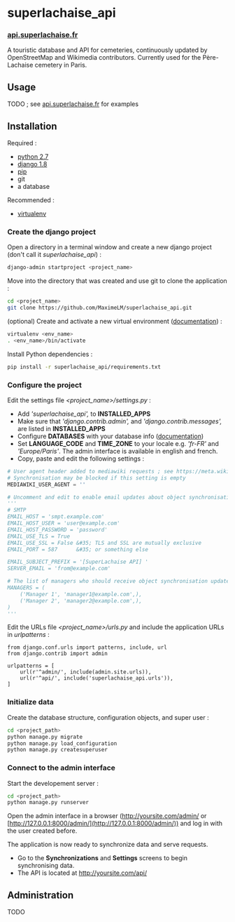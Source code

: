 # superlachaise_api

### [api.superlachaise.fr](https://api.superlachaise.fr)

A touristic database and API for cemeteries, continuously updated by OpenStreetMap and Wikimedia contributors. Currently used for the Père-Lachaise cemetery in Paris.

## Usage

TODO ; see [api.superlachaise.fr](https://api.superlachaise.fr) for examples

## Installation

Required :

 * [python 2.7](https://www.python.org)
 * [django 1.8](https://www.djangoproject.com)
 * [pip](https://pypi.python.org/pypi/pip)
 * git
 * a database
 
Recommended :

 * [virtualenv](https://pypi.python.org/pypi/virtualenv)

### Create the django project

Open a directory in a terminal window and create a new django project (don't call it *superlachaise_api*) :

```sh
django-admin startproject <project_name>
```

Move into the directory that was created and use git to clone the application :

```sh
cd <project_name>
git clone https://github.com/MaximeLM/superlachaise_api.git
```

(optional) Create and activate a new virtual environment ([documentation](https://virtualenv.pypa.io/en/latest/userguide.html)) :

```sh
virtualenv <env_name>
. <env_name>/bin/activate
```

Install Python dependencies :

```sh
pip install -r superlachaise_api/requirements.txt
```

### Configure the project

Edit the settings file *<project_name>/settings.py* :

 * Add *'superlachaise_api',* to **INSTALLED_APPS**
 * Make sure that *'django.contrib.admin',* and *'django.contrib.messages',* are listed in **INSTALLED_APPS**
 * Configure **DATABASES** with your database info ([documentation](https://docs.djangoproject.com/en/1.8/ref/settings/#databases))
 * Set **LANGUAGE_CODE** and **TIME_ZONE** to your locale e.g. *'fr-FR'* and *'Europe/Paris'*. The admin interface is available in english and french.
 * Copy, paste and edit the following settings :

```python
# User agent header added to mediawiki requests ; see https://meta.wikimedia.org/wiki/User-Agent_policy
# Synchronisation may be blocked if this setting is empty
MEDIAWIKI_USER_AGENT = ''

# Uncomment and edit to enable email updates about object synchronisation
'''
# SMTP
EMAIL_HOST = 'smpt.example.com'
EMAIL_HOST_USER = 'user@example.com'
EMAIL_HOST_PASSWORD = 'password'
EMAIL_USE_TLS = True
EMAIL_USE_SSL = False &#35; TLS and SSL are mutually exclusive
EMAIL_PORT = 587      &#35; or something else

EMAIL_SUBJECT_PREFIX = '[SuperLachaise API] '
SERVER_EMAIL = 'from@example.com'

# The list of managers who should receive object synchronisation updates
MANAGERS = (
    ('Manager 1', 'manager1@example.com',),
    ('Manager 2', 'manager2@example.com',),
)
'''
```

Edit the URLs file *<project_name>/urls.py* and include the application URLs in *urlpatterns* :

```
from django.conf.urls import patterns, include, url
from django.contrib import admin

urlpatterns = [
    url(r'^admin/', include(admin.site.urls)),
    url(r'^api/', include('superlachaise_api.urls')),
]
```

### Initialize data

Create the database structure, configuration objects, and super user :

```sh
cd <project_path>
python manage.py migrate
python manage.py load_configuration
python manage.py createsuperuser
```

### Connect to the admin interface

Start the developement server :

```sh
cd <project_path>
python manage.py runserver
```

Open the admin interface in a browser (http://yoursite.com/admin/ or [http://127.0.0.1:8000/admin/](http://127.0.0.1:8000/admin/)) and log in with the user created before.

The application is now ready to synchronize data and serve requests.

 * Go to the **Synchronizations** and **Settings** screens to begin synchronising data.
 * The API is located at http://yoursite.com/api/

## Administration

TODO
